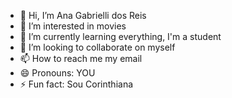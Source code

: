 - 👋 Hi, I’m Ana Gabrielli dos Reis
- 👀 I’m interested in movies
- 🌱 I’m currently learning everything, I'm a student
- 💞️ I’m looking to collaborate on myself
- 📫 How to reach me my email 
- 😄 Pronouns: YOU
- ⚡ Fun fact: Sou Corinthiana

<!---
dosreisss/dosreisss is a ✨ special ✨ repository because its `README.md` (this file) appears on your GitHub profile.
You can click the Preview link to take a look at your changes.
--->
